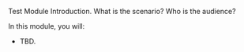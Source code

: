 Test Module Introduction. What is the scenario? Who is the audience?

In this module, you will:

- TBD.